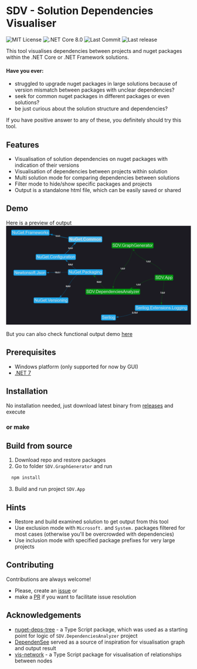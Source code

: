 # SDV - Solution Dependencies Visualiser

![MIT License](https://img.shields.io/github/license/AndriiLab/SDV)
![.NET Core 8.0](https://img.shields.io/badge/.net%20core-8.0-blue)
![Last Commit](https://img.shields.io/github/last-commit/AndriiLab/SDV)
![Last release](https://img.shields.io/github/release-date/AndriiLab/SDV)

This tool visualises dependencies between projects and nuget packages
within the .NET Core or .NET Framework solutions.

#### Have you ever:

- struggled to upgrade nuget packages in large solutions because of version
  mismatch between packages with unclear dependencies?
- seek for common nuget packages in different packages or even solutions?
- be just curious about the solution structure and dependencies?

If you have positive answer to any of these, you definitely should try this tool.

## Features

- Visualisation of solution dependencies on nuget packages
  with indication of their versions
- Visualisation of dependencies between projects within solution
- Multi solution mode for comparing dependencies between solutions
- Filter mode to hide/show specific packages and projects
- Output is a standalone html file, which can be easily saved or shared

## Demo

Here is a preview of output
![Preview](readme/img/sample.png)

But you can also check functional output demo [here](https://andriilab.github.io/demo-pages/SDV.html)

## Prerequisites

- Windows platform (only supported for now by GUI)
- [.NET 7](https://dotnet.microsoft.com/en-us/download/dotnet/7.0)

## Installation

No installation needed, just download latest binary
from [releases](https://github.com/AndriiLab/SDV/releases) and execute

### or make

## Build from source

1. Download repo and restore packages
2. Go to folder `SDV.GraphGenerator`  and run

```powershell
  npm install
```

3. Build and run project `SDV.App`

## Hints

- Restore and build examined solution to get output from this tool
- Use exclusion mode with `Microsoft.` and `System.` packages filtered for most
  cases (otherwise you'll be overcrowded with dependencies)
- Use inclusion mode with specified package prefixes for very large projects

## Contributing

Contributions are always welcome!

- Please, create an [issue](https://github.com/AndriiLab/SDV/issues/new) or
- make a [PR](https://github.com/AndriiLab/SDV/pulls)
if you want to facilitate issue resolution

## Acknowledgements

- [nuget-deps-tree](https://github.com/jfrog/nuget-deps-tree) - a Type Script
  package, which was used as a starting point for logic of `SDV.DependenciesAnalyzer` project
- [DependenSee](https://github.com/madushans/DependenSee) served as a source of inspiration
  for visualisation graph and output result
- [vis-network](https://github.com/visjs/vis-network) - a Type Script
  package for visualisation of relationships between nodes 
